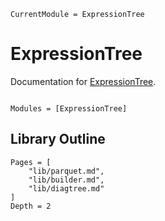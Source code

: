 ```@meta
CurrentModule = ExpressionTree
```

# ExpressionTree

Documentation for [ExpressionTree](https://github.com/numericalEFT/ExpressionTree.jl).

```@index
```

```@autodocs
Modules = [ExpressionTree]
```

## Library Outline
```@contents
Pages = [
    "lib/parquet.md",
    "lib/builder.md",
    "lib/diagtree.md"
]
Depth = 2
```
